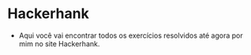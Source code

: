 # Hackerhank

- Aqui você vai encontrar todos os exercícios resolvidos até agora por mim no site Hackerhank. 
